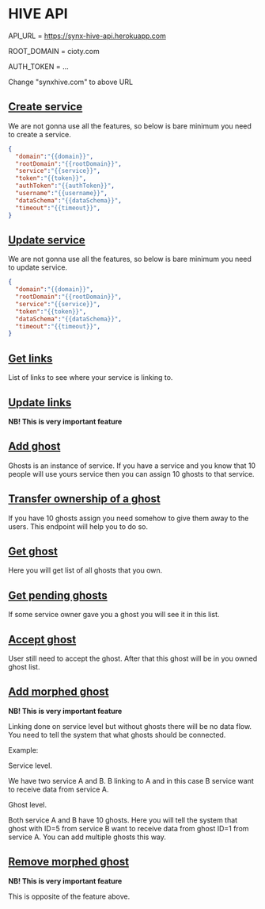 # HIVE API

API_URL = https://synx-hive-api.herokuapp.com

ROOT_DOMAIN = cioty.com

AUTH_TOKEN = ...

Change "synxhive.com" to above URL

## [Create service](https://norniras.github.io/synx-hive-api-docs/#create-service)

We are not gonna use all the features, so below is bare minimum you need to create a service.

```json
{
  "domain":"{{domain}}",
  "rootDomain":"{{rootDomain}}",
  "service":"{{service}}",
  "token":"{{token}}",
  "authToken":"{{authToken}}",
  "username":"{{username}}",
  "dataSchema":"{{dataSchema}}",
  "timeout":"{{timeout}}",
}
```

## [Update service](https://norniras.github.io/synx-hive-api-docs/#update-service)

We are not gonna use all the features, so below is bare minimum you need to update service.

```json
{
  "domain":"{{domain}}",
  "rootDomain":"{{rootDomain}}",
  "service":"{{service}}",
  "token":"{{token}}",
  "dataSchema":"{{dataSchema}}",
  "timeout":"{{timeout}}",
}
```

## [Get links](https://norniras.github.io/synx-hive-api-docs/#get-links)

List of links to see where your service is linking to.

## [Update links](https://norniras.github.io/synx-hive-api-docs/#update-links)

**NB! This is very important feature**

## [Add ghost](https://norniras.github.io/synx-hive-api-docs/#add-ghosts)

Ghosts is an instance of service. If you have a service and you know that 10 people will use yours service then you can assign 10 ghosts to that service.

## [Transfer ownership of a ghost](https://norniras.github.io/synx-hive-api-docs/#transfer-ownership-of-a-ghost)

If you have 10 ghosts assign you need somehow to give them away to the users. This endpoint will help you to do so.

## [Get ghost](https://norniras.github.io/synx-hive-api-docs/#get-ghosts)

Here you will get list of all ghosts that you own.

## [Get pending ghosts](https://norniras.github.io/synx-hive-api-docs/#pending-ghosts)

If some service owner gave you a ghost you will see it in this list.

## [Accept ghost](https://norniras.github.io/synx-hive-api-docs/#accept-ghost)

User still need to accept the ghost. After that this ghost will be in you owned ghost list.

## [Add morphed ghost](https://norniras.github.io/synx-hive-api-docs/#add-morphed-ghost)

**NB! This is very important feature**

Linking done on service level but without ghosts there will be no data flow. You need to tell the system that what ghosts should be connected.

Example:

Service level.

We have two service A and B. B linking to A and in this case B service want to receive data from service A.

Ghost level.

Both service A and B have 10 ghosts. Here you will tell the system that ghost with ID=5 from service B want to receive data from ghost ID=1 from service A. You can add multiple ghosts this way.

## [Remove morphed ghost](https://norniras.github.io/synx-hive-api-docs/#remove-morphed-ghost)

**NB! This is very important feature**

This is opposite of the feature above.
